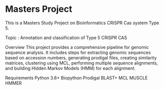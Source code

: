 # Masters Project
This is a Masters Study Project on Bioinformatics CRISPR Cas system Type 5.

Topic : Annotation and classification of Type 5 CRISPR CAS

Overview
This project provides a comprehensive pipeline for genomic sequence analysis. It includes steps for extracting genomic sequences based on accession numbers, generating prodigal files, creating similarity matrices, clustering using MCL, performing multiple sequence alignments, and building Hidden Markov Models (HMM) for each alignment.

Requirements
Python 3.6+
Biopython
Prodigal
BLAST+
MCL
MUSCLE
HMMER
